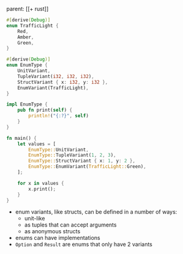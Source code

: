 parent: [[+ rust]]

```rust
#[derive(Debug)]
enum TrafficLight {
    Red,
    Amber,
    Green,
}

#[derive(Debug)]
enum EnumType {
    UnitVariant,
    TupleVariant(i32, i32, i32),
    StructVariant { x: i32, y: i32 },
    EnumVariant(TrafficLight),
}

impl EnumType {
    pub fn print(self) {
        println!("{:?}", self)
    }
}

fn main() {
    let values = [
        EnumType::UnitVariant,
        EnumType::TupleVariant(1, 2, 3),
        EnumType::StructVariant { x: 1, y: 2 },
        EnumType::EnumVariant(TrafficLight::Green),
    ];

    for x in values {
        x.print();
    }
}
```

- enum variants, like structs, can be defined in a number of ways:
  - unit-like
  - as tuples that can accept arguments
  - as anonymous structs
- enums can have implementations
- `Option` and `Result` are enums that only have 2 variants
